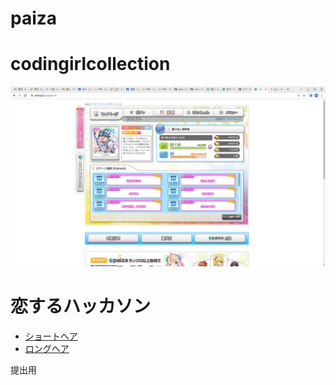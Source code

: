 # paiza

# codingirlcollection

![codegirlcollection](./images/test.png)

# 恋するハッカソン

- [ショートヘア](./images/cod.short.py)
- [ロングヘア](./images/cod.longer.py)

提出用
